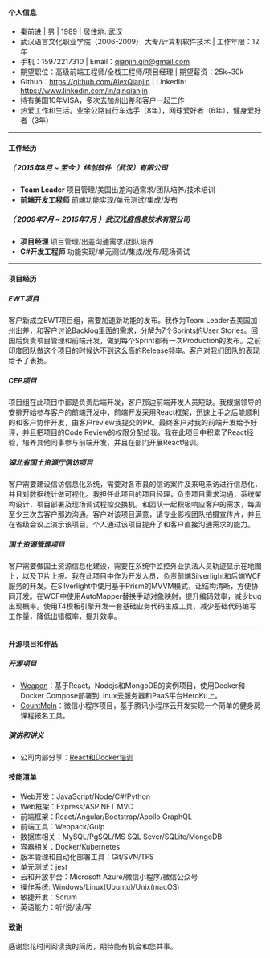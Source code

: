 #### 个人信息

 - 秦前进 | 男 | 1989 | 居住地: 武汉
 - 武汉语言文化职业学院（2006-2009） 大专/计算机软件技术  | 工作年限：12年
 - 手机：15972217310 | Email：qianjin.qin@gmail.com
 - 期望职位：高级前端工程师/全栈工程师/项目经理 | 期望薪资：25k~30k
 - Github：https://github.com/AlexQianjin | LinkedIn: https://www.linkedin.com/in/qinqianjin
 - 持有美国10年VISA，多次去加州出差和客户一起工作
 - 热爱工作和生活。业余公路自行车选手（8年），网球爱好者（6年），健身爱好者（3年）

---

#### 工作经历

##### （ 2015年8月 ~ 至今 ）纬创软件（武汉）有限公司  
- **Team Leader** 项目管理/美国出差沟通需求/团队培养/技术培训
- **前端开发工程师** 前端功能实现/单元测试/集成/发布

##### （ 2009年7月 ~ 2015年7月 ）武汉光庭信息技术有限公司 
- **项目经理** 项目管理/出差沟通需求/团队培养
- **C#开发工程师** 功能实现/单元测试/集成/发布/现场调试

---

#### 项目经历

##### EWT项目 
客户新成立EWT项目组，需要加速新功能的发布。我作为Team Leader去美国加州出差，和客户讨论Backlog里面的需求，分解为7个Sprints的User Stories。回国后负责项目管理和前端开发，做到每个Sprint都有一次Production的发布。之前印度团队做这个项目的时候达不到这么高的Release频率。客户对我们团队的表现给予了表扬。

##### CEP项目 
项目组在此项目中都是负责后端开发，客户那边前端开发人员短缺。我根据领导的安排开始参与客户的前端开发中，前端开发采用React框架，迅速上手之后能顺利的和客户协作开发，由客户review我提交的PR。最终客户对我的前端开发给予好评，并且把项目的Code Review的权限分配给我。我在此项目中积累了React经验，培养其他同事参与前端开发，并且在部门开展React培训。

##### 湖北省国土资源厅信访项目 
客户需要建设信访信息化系统，需要对各市县的信访案件及来电来访进行信息化，并且对数据统计做可视化。我担任此项目的项目经理，负责项目需求沟通，系统架构设计，项目部署及现场调试程控交换机。和团队一起积极响应客户的需求，每周至少三次去客户那边沟通。客户对该项目满意，请专业影视团队拍摄宣传片，并且在省级会议上演示该项目。个人通过该项目提升了和客户直接沟通需求的能力。

##### 国土资源管理项目 
客户需要做国土资源信息化建设，需要在系统中监控外业执法人员轨迹显示在地图上，以及卫片上报。我在此项目中作为开发人员，负责前端Silverlight和后端WCF服务的开发。在Silverlight中使用基于Prism的MVVM模式，让结构清晰，方便协同开发。在WCF中使用AutoMapper替换手动对象映射，提升编码效率，减少bug出现概率。使用T4模板引擎开发一套基础业务代码生成工具，减少基础代码编写工作量，降低出错概率，提升效率。

---

#### 开源项目和作品

##### 开源项目

 - [Weapon](https://github.com/AlexQianjin/Weapon)：基于React，Nodejs和MongoDB的实例项目，使用Docker和Docker Compose部署到Linux云服务器和PaaS平台HeroKu上。
 - [CountMeIn](https://github.com/AlexQianjin/CountMeIn)：微信小程序项目，基于腾讯小程序云开发实现一个简单的健身房课程报名工具。

##### 演讲和讲义

 - 公司内部分享：[React和Docker培训](https://github.com/AlexQianjin/reactlearning)

#### 技能清单

- Web开发：JavaScript/Node/C#/Python
- Web框架：Express/ASP.NET MVC
- 前端框架：React/Angular/Bootstrap/Apollo GraphQL
- 前端工具：Webpack/Gulp
- 数据库相关：MySQL/PgSQL/MS SQL Sever/SQLite/MongoDB
- 容器相关：Docker/Kubernetes
- 版本管理和自动化部署工具：Git/SVN/TFS
- 单元测试：jest
- 云和开放平台：Microsoft Azure/微信小程序/微信公众号
- 操作系统: Windows/Linux(Ubuntu)/Unix(macOS)
- 敏捷开发：Scrum
- 英语能力：听/说/读/写

#### 致谢
感谢您花时间阅读我的简历，期待能有机会和您共事。